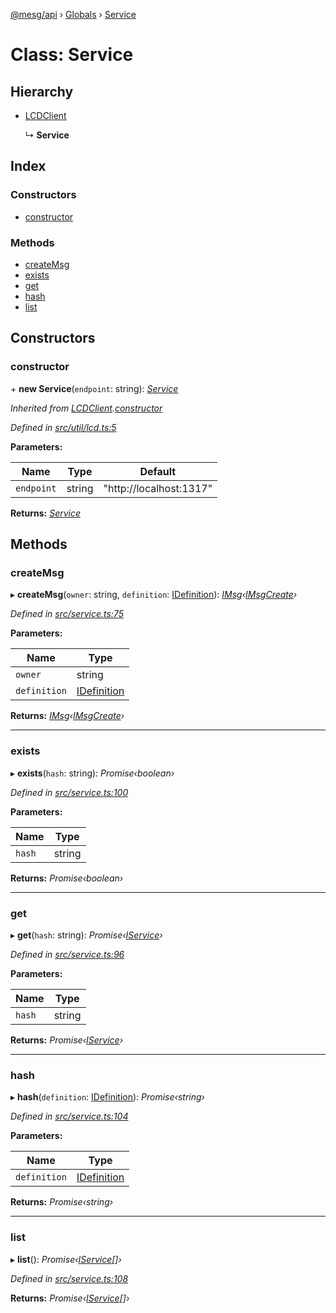 [@mesg/api](../README.md) › [Globals](../globals.md) › [Service](service.md)

# Class: Service

## Hierarchy

* [LCDClient](lcdclient.md)

  ↳ **Service**

## Index

### Constructors

* [constructor](service.md#constructor)

### Methods

* [createMsg](service.md#createmsg)
* [exists](service.md#exists)
* [get](service.md#get)
* [hash](service.md#hash)
* [list](service.md#list)

## Constructors

###  constructor

\+ **new Service**(`endpoint`: string): *[Service](service.md)*

*Inherited from [LCDClient](lcdclient.md).[constructor](lcdclient.md#constructor)*

*Defined in [src/util/lcd.ts:5](https://github.com/mesg-foundation/js-sdk/blob/d03eddc/packages/api/src/util/lcd.ts#L5)*

**Parameters:**

Name | Type | Default |
------ | ------ | ------ |
`endpoint` | string | "http://localhost:1317" |

**Returns:** *[Service](service.md)*

## Methods

###  createMsg

▸ **createMsg**(`owner`: string, `definition`: [IDefinition](../globals.md#idefinition)): *[IMsg](../globals.md#imsg)‹[IMsgCreate](../globals.md#imsgcreate)›*

*Defined in [src/service.ts:75](https://github.com/mesg-foundation/js-sdk/blob/d03eddc/packages/api/src/service.ts#L75)*

**Parameters:**

Name | Type |
------ | ------ |
`owner` | string |
`definition` | [IDefinition](../globals.md#idefinition) |

**Returns:** *[IMsg](../globals.md#imsg)‹[IMsgCreate](../globals.md#imsgcreate)›*

___

###  exists

▸ **exists**(`hash`: string): *Promise‹boolean›*

*Defined in [src/service.ts:100](https://github.com/mesg-foundation/js-sdk/blob/d03eddc/packages/api/src/service.ts#L100)*

**Parameters:**

Name | Type |
------ | ------ |
`hash` | string |

**Returns:** *Promise‹boolean›*

___

###  get

▸ **get**(`hash`: string): *Promise‹[IService](../globals.md#iservice)›*

*Defined in [src/service.ts:96](https://github.com/mesg-foundation/js-sdk/blob/d03eddc/packages/api/src/service.ts#L96)*

**Parameters:**

Name | Type |
------ | ------ |
`hash` | string |

**Returns:** *Promise‹[IService](../globals.md#iservice)›*

___

###  hash

▸ **hash**(`definition`: [IDefinition](../globals.md#idefinition)): *Promise‹string›*

*Defined in [src/service.ts:104](https://github.com/mesg-foundation/js-sdk/blob/d03eddc/packages/api/src/service.ts#L104)*

**Parameters:**

Name | Type |
------ | ------ |
`definition` | [IDefinition](../globals.md#idefinition) |

**Returns:** *Promise‹string›*

___

###  list

▸ **list**(): *Promise‹[IService](../globals.md#iservice)[]›*

*Defined in [src/service.ts:108](https://github.com/mesg-foundation/js-sdk/blob/d03eddc/packages/api/src/service.ts#L108)*

**Returns:** *Promise‹[IService](../globals.md#iservice)[]›*
